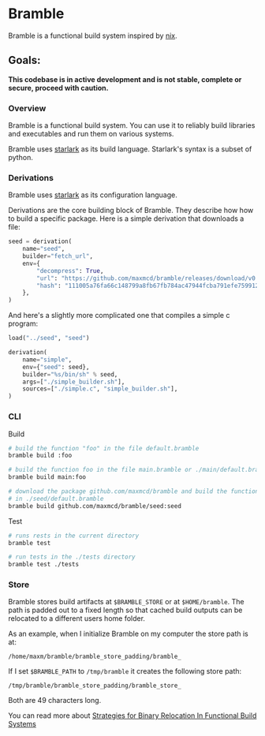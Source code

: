 # Bramble

Bramble is a functional build system inspired by [nix](https://nixos.org/).

Goals:
 -
**This codebase is in active development and is not stable, complete or secure, proceed with caution.**

### Overview

Bramble is a functional build system. You can use it to reliably build libraries and executables and run them on various systems.

Bramble uses [starlark](https://docs.bazel.build/versions/master/skylark/language.html) as its build language. Starlark's syntax is a subset of python.

### Derivations

Bramble uses [starlark](https://docs.bazel.build/versions/master/skylark/language.html) as its configuration language.

Derivations are the core building block of Bramble. They describe how how to build a specific package. Here is a simple derivation that downloads a file:

```python
seed = derivation(
    name="seed",
    builder="fetch_url",
    env={
        "decompress": True,
        "url": "https://github.com/maxmcd/bramble/releases/download/v0.0.1/linux-x86_64-seed.tar.gz",
        "hash": "111005a76fa66c148799a8fb67fb784ac47944fcba791efe7599128bbd5884ac",
    },
)
```

And here's a slightly more complicated one that compiles a simple c program:

```python
load("../seed", "seed")

derivation(
    name="simple",
    env={"seed": seed},
    builder="%s/bin/sh" % seed,
    args=["./simple_builder.sh"],
    sources=["./simple.c", "simple_builder.sh"],
)
```

### CLI

Build
```bash
# build the function "foo" in the file default.bramble
bramble build :foo

# build the function foo in the file main.bramble or ./main/default.bramble
bramble build main:foo

# download the package github.com/maxmcd/bramble and build the function "seed"
# in ./seed/default.bramble
bramble build github.com/maxmcd/bramble/seed:seed
```

Test
```bash
# runs rests in the current directory
bramble test

# run tests in the ./tests directory
bramble test ./tests
```

### Store

Bramble stores build artifacts at `$BRAMBLE_STORE` or at `$HOME/bramble`. The path is padded out to a fixed length so that cached build outputs can be relocated to a different users home folder.

As an example, when I initialize Bramble on my computer the store path is at:
```
/home/maxm/bramble/bramble_store_padding/bramble_
```
If I set `$BRAMBLE_PATH` to `/tmp/bramble` it creates the following store path:
```
/tmp/bramble/bramble_store_padding/bramble_store_
```
Both are 49 characters long.

You can read more about [Strategies for Binary Relocation In Functional Build Systems](https://maxmcd.com/posts/strategies-for-binary-relocation/)
